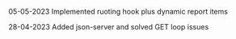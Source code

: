 05-05-2023 Implemented ruoting hook plus dynamic report items

28-04-2023 Added json-server and solved GET loop issues
